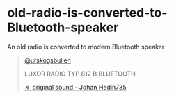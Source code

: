 # old-radio-is-converted-to-Bluetooth-speaker
An old radio is converted to modern Bluetooth speaker






[<blockquote class="tiktok-embed" cite="https://www.tiktok.com/@urskogsbullen/video/7175609297714285830" data-video-id="7175609297714285830" style="max-width: 605px;min-width: 325px;" > <section> <a target="_blank" title="@urskogsbullen" href="https://www.tiktok.com/@urskogsbullen?refer=embed">@urskogsbullen</a> <p>LUXOR RADIO TYP 812 B BLUETOOTH</p> <a target="_blank" title="♬ original sound  - Johan Hedin735" href="https://www.tiktok.com/music/original-sound-Johan-Hedin735-7175610105809865477?refer=embed">♬ original sound  - Johan Hedin735</a> </section> </blockquote> <script async src="https://www.tiktok.com/embed.js"></script>](https://www.tiktok.com/@urskogsbullen/video/7175609297714285830?is_from_webapp=1&sender_device=pc&web_id=7168071007130764805)
